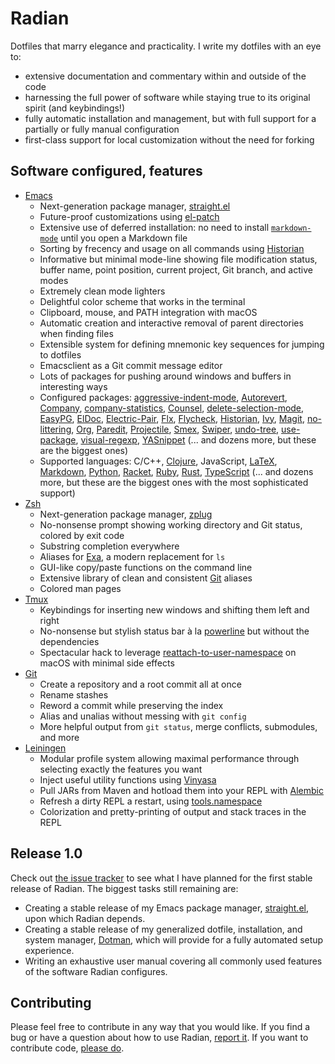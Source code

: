 # Radian

Dotfiles that marry elegance and practicality. I write my dotfiles
with an eye to:

* extensive documentation and commentary within and outside of the
  code
* harnessing the full power of software while staying true to its
  original spirit (and keybindings!)
* fully automatic installation and management, but with full support
  for a partially or fully manual configuration
* first-class support for local customization without the need for
  forking

## Software configured, features

* [Emacs]
    * Next-generation package manager, [straight.el]
    * Future-proof customizations using [el-patch]
    * Extensive use of deferred installation: no need to
      install [`markdown-mode`][markdown-mode] until you open a
      Markdown file
    * Sorting by frecency and usage on all commands using [Historian]
    * Informative but minimal mode-line showing file modification
      status, buffer name, point position, current project, Git
      branch, and active modes
    * Extremely clean mode lighters
    * Delightful color scheme that works in the terminal
    * Clipboard, mouse, and PATH integration with macOS
    * Automatic creation and interactive removal of parent directories
      when finding files
    * Extensible system for defining mnemonic key sequences for
      jumping to dotfiles
    * Emacsclient as a Git commit message editor
    * Lots of packages for pushing around windows and buffers in
      interesting ways
    * Configured packages: [aggressive-indent-mode], [Autorevert],
      [Company], [company-statistics], [Counsel],
      [delete-selection-mode], [EasyPG], [ElDoc], [Electric-Pair],
      [Flx], [Flycheck], [Historian], [Ivy], [Magit], [no-littering],
      [Org], [Paredit], [Projectile], [Smex], [Swiper], [undo-tree],
      [use-package], [visual-regexp], [YASnippet] (... and dozens
      more, but these are the biggest ones)
    * Supported languages: C/C++, [Clojure], JavaScript, [LaTeX],
      [Markdown], [Python], [Racket], [Ruby], [Rust], [TypeScript]
      (... and dozens more, but these are the biggest ones with the
      most sophisticated support)
* [Zsh]
    * Next-generation package manager, [zplug]
    * No-nonsense prompt showing working directory and Git status,
      colored by exit code
    * Substring completion everywhere
    * Aliases for [Exa], a modern replacement for `ls`
    * GUI-like copy/paste functions on the command line
    * Extensive library of clean and consistent [Git] aliases
    * Colored man pages
* [Tmux]
    * Keybindings for inserting new windows and shifting them left and
      right
    * No-nonsense but stylish status bar à la [powerline] but without
      the dependencies
    * Spectacular hack to leverage [reattach-to-user-namespace] on
      macOS with minimal side effects
* [Git]
    * Create a repository and a root commit all at once
    * Rename stashes
    * Reword a commit while preserving the index
    * Alias and unalias without messing with `git config`
    * More helpful output from `git status`, merge conflicts,
      submodules, and more
* [Leiningen]
    * Modular profile system allowing maximal performance through
      selecting exactly the features you want
    * Inject useful utility functions using [Vinyasa]
    * Pull JARs from Maven and hotload them into your REPL with
      [Alembic]
    * Refresh a dirty REPL a restart, using [tools.namespace]
    * Colorization and pretty-printing of output and stack traces in
      the REPL

## Release 1.0

Check out [the issue tracker][1.0] to see what I have planned for the
first stable release of Radian. The biggest tasks still remaining are:

* Creating a stable release of my Emacs package manager,
  [straight.el], upon which Radian depends.
* Creating a stable release of my generalized dotfile, installation,
  and system manager, [Dotman], which will provide for a fully
  automated setup experience.
* Writing an exhaustive user manual covering all commonly used
  features of the software Radian configures.

## Contributing

Please feel free to contribute in any way that you would like. If you
find a bug or have a question about how to use
Radian, [report it][issues]. If you want to contribute
code, [please do][prs].

[1.0]: https://github.com/raxod502/radian/milestone/1
[aggressive-indent-mode]: https://github.com/Malabarba/aggressive-indent-mode
[alembic]: https://github.com/pallet/alembic
[autorevert]: https://www.emacswiki.org/emacs/AutoRevertMode
[clojure]: https://clojure.org/
[company-statistics]: https://github.com/company-mode/company-statistics
[company]: http://company-mode.github.io/
[counsel]: https://github.com/abo-abo/swiper#counsel
[delete-selection-mode]: https://www.emacswiki.org/emacs/DeleteSelectionMode
[dotman]: https://github.com/raxod502/dotman
[easypg]: https://www.gnu.org/software/emacs/manual/epa.html
[el-patch]: https://github.com/raxod502/el-patch
[eldoc]: https://www.emacswiki.org/emacs/ElDoc
[electric-pair]: https://www.emacswiki.org/emacs/ElectricPair
[emacs]: https://www.gnu.org/software/emacs/
[exa]: https://the.exa.website/
[flx]: https://github.com/lewang/flx
[flycheck]: http://www.flycheck.org/
[git]: https://git-scm.com/
[historian]: https://github.com/PythonNut/historian.el
[issues]: https://github.com/raxod502/radian/issues
[ivy]: https://github.com/abo-abo/swiper#ivy
[latex]: https://www.latex-project.org/
[leiningen]: http://leiningen.org/
[magit]: https://magit.vc/
[markdown-mode]: http://jblevins.org/projects/markdown-mode/
[markdown]: https://daringfireball.net/projects/markdown/syntax
[no-littering]: https://github.com/tarsius/no-littering
[org]: http://orgmode.org/
[paredit]: http://danmidwood.com/content/2014/11/21/animated-paredit.html
[powerline]: https://github.com/powerline/powerline
[projectile]: http://batsov.com/projectile/
[prs]: https://github.com/raxod502/radian/pulls
[python]: https://www.python.org/
[racket]: https://racket-lang.org/
[reattach-to-user-namespace]: https://github.com/ChrisJohnsen/tmux-MacOSX-pasteboard
[ruby]: https://www.ruby-lang.org/
[rust]: https://www.rust-lang.org/
[smex]: https://github.com/nonsequitur/smex
[straight.el]: https://github.com/raxod502/straight.el
[swiper]: https://github.com/abo-abo/swiper#swiper
[tmux]: https://tmux.github.io/
[tools.namespace]: https://github.com/clojure/tools.namespace
[typescript]: https://www.typescriptlang.org/
[undo-tree]: http://www.dr-qubit.org/undo-tree.html
[use-package]: https://github.com/jwiegley/use-package
[vinyasa]: http://docs.caudate.me/lucidity/
[visual-regexp]: https://github.com/benma/visual-regexp.el
[yasnippet]: https://github.com/joaotavora/yasnippet
[zplug]: https://github.com/zplug/zplug
[zsh]: http://zsh.sourceforge.net/
